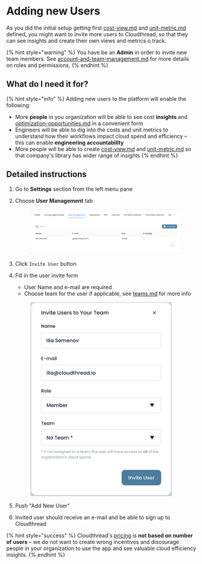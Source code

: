 # Adding new Users

As you did the initial setup getting first [cost-view.md](../../fundamentals/cost-transparency/key-concepts/cost-view.md "mention") and [unit-metric.md](../../fundamentals/unit-metrics/key-concepts/unit-metric.md "mention") defined, you might want to invite more users to Cloudthread, so that they can see insights and create their own views and metrics o track.

{% hint style="warning" %}
You have be an **Admin** in order to invite new team members. See [account-and-team-management.md](../../fundamentals/settings/account-and-team-management.md "mention") for more details on roles and permissions.
{% endhint %}

## What do I need it for? <a href="#what-do-i-need-it-for" id="what-do-i-need-it-for"></a>

{% hint style="info" %}
Adding new users to the platform will enable the following:

* More **people** in you organization will be able to see cost **insights** and [optimization-opportunities.md](../../fundamentals/cost-savings/key-concepts/optimization-opportunities.md "mention") in a convenient form
* Engineers will be able to dig into the costs and unit metrics to understand how their workflows impact cloud spend and efficiency – this can enable **engineering accountability**
* More people will be able to create [cost-view.md](../../fundamentals/cost-transparency/key-concepts/cost-view.md "mention") and [unit-metric.md](../../fundamentals/unit-metrics/key-concepts/unit-metric.md "mention") so that company's library has wider range of insights
{% endhint %}

## Detailed instructions <a href="#detailed-instructions" id="detailed-instructions"></a>

1. Go to **Settings** section from the left menu pane
2.  Choose **User Management** tab



    <div align="left">

    <figure><img src="../../.gitbook/assets/adding-new-users-1.png" alt="" width="563"><figcaption></figcaption></figure>

    </div>
3. Click `Invite User` button
4.  Fill in the user invite form

    * User Name and e-mail are required
    * Choose team for the user if applicable, see [teams.md](../../fundamentals/settings/teams.md "mention") for more info

    <div align="left">

    <figure><img src="../../.gitbook/assets/adding-new-users-2.png" alt="" width="375"><figcaption></figcaption></figure>

    </div>
5. Push "Add New User"
6. Invited user should receive an e-mail and be able to sign up to Cloudthread

{% hint style="success" %}
Cloudthread's [pricing](https://www.cloudthread.io/pricing) is **not based on number of users** – we do not want to create wrong incentives and discourage people in your organization to use the app and see valuable cloud efficiency insights.
{% endhint %}
